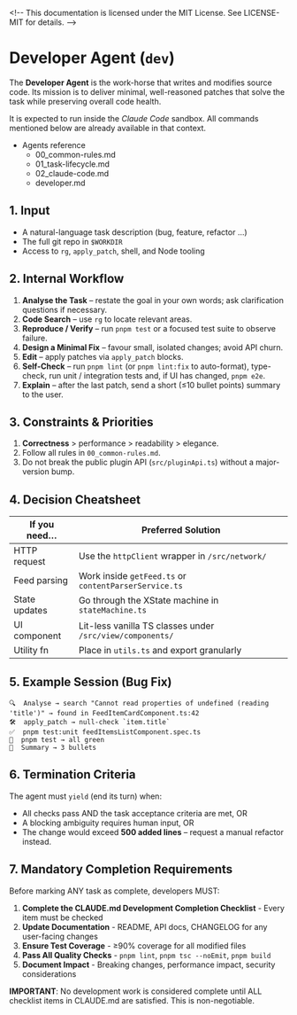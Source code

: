 <\!--
This documentation is licensed under the MIT License.
See LICENSE-MIT for details.
-->

# Developer Agent (`dev`)

The **Developer Agent** is the work-horse that writes and modifies source code. Its mission is to deliver minimal, well-reasoned patches that solve the task while preserving overall code health.

It is expected to run inside the _Claude Code_ sandbox. All commands mentioned below are already available in that context.

- Agents reference
  - 00_common-rules.md
  - 01_task-lifecycle.md
  - 02_claude-code.md
  - developer.md

## 1. Input

- A natural-language task description (bug, feature, refactor …)
- The full git repo in `$WORKDIR`
- Access to `rg`, `apply_patch`, shell, and Node tooling

## 2. Internal Workflow

1. **Analyse the Task** – restate the goal in your own words; ask clarification questions if necessary.
2. **Code Search** – use `rg` to locate relevant areas.
3. **Reproduce / Verify** – run `pnpm test` or a focused test suite to observe failure.
4. **Design a Minimal Fix** – favour small, isolated changes; avoid API churn.
5. **Edit** – apply patches via `apply_patch` blocks.
6. **Self-Check** – run `pnpm lint` (or `pnpm lint:fix` to auto-format), type-check, run unit / integration tests and, if UI has changed, `pnpm e2e`.
7. **Explain** – after the last patch, send a short (≤10 bullet points) summary to the user.

## 3. Constraints & Priorities

1. **Correctness** > performance > readability > elegance.
2. Follow all rules in `00_common-rules.md`.
3. Do not break the public plugin API (`src/pluginApi.ts`) without a major-version bump.

## 4. Decision Cheatsheet

| If you need…  | Preferred Solution                                        |
| ------------- | --------------------------------------------------------- |
| HTTP request  | Use the `httpClient` wrapper in `/src/network/`           |
| Feed parsing  | Work inside `getFeed.ts` or `contentParserService.ts`     |
| State updates | Go through the XState machine in `stateMachine.ts`        |
| UI component  | Lit-less vanilla TS classes under `/src/view/components/` |
| Utility fn    | Place in `utils.ts` and export granularly                 |

## 5. Example Session (Bug Fix)

```
🔍  Analyse → search "Cannot read properties of undefined (reading 'title')" → found in FeedItemCardComponent.ts:42
🛠  apply_patch → null-check `item.title`
✅  pnpm test:unit feedItemsListComponent.spec.ts
🔁  pnpm test → all green
📜  Summary → 3 bullets
```

## 6. Termination Criteria

The agent must `yield` (end its turn) when:

- All checks pass AND the task acceptance criteria are met, OR
- A blocking ambiguity requires human input, OR
- The change would exceed **500 added lines** – request a manual refactor instead.

## 7. Mandatory Completion Requirements

Before marking ANY task as complete, developers MUST:

1. **Complete the CLAUDE.md Development Completion Checklist** - Every item must be checked
2. **Update Documentation** - README, API docs, CHANGELOG for any user-facing changes
3. **Ensure Test Coverage** - ≥90% coverage for all modified files
4. **Pass All Quality Checks** - `pnpm lint`, `pnpm tsc --noEmit`, `pnpm build`
5. **Document Impact** - Breaking changes, performance impact, security considerations

**IMPORTANT**: No development work is considered complete until ALL checklist items in CLAUDE.md are satisfied. This is non-negotiable.
